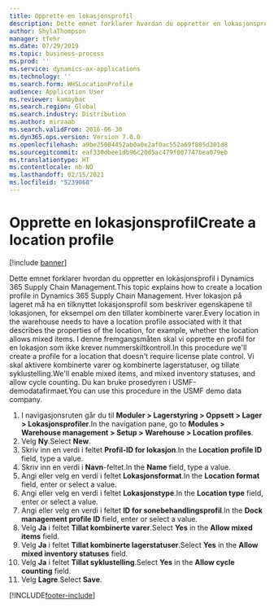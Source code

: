 ```yaml
---
title: Opprette en lokasjonsprofil
description: Dette emnet forklarer hvordan du oppretter en lokasjonsprofil i Dynamics 365 Supply Chain Management.
author: ShylaThompson
manager: tfehr
ms.date: 07/29/2019
ms.topic: business-process
ms.prod: ''
ms.service: dynamics-ax-applications
ms.technology: ''
ms.search.form: WHSLocationProfile
audience: Application User
ms.reviewer: kamaybac
ms.search.region: Global
ms.search.industry: Distribution
ms.author: mirzaab
ms.search.validFrom: 2016-06-30
ms.dyn365.ops.version: Version 7.0.0
ms.openlocfilehash: a9be25004452ab0a0e2af0ac552a69f805d301d8
ms.sourcegitcommit: eaf330dbee1db96c20d5ac479f007747bea079eb
ms.translationtype: HT
ms.contentlocale: nb-NO
ms.lasthandoff: 02/15/2021
ms.locfileid: "5239068"
---
```

# <a name="create-a-location-profile"></a><span data-ttu-id="c4b58-103">Opprette en lokasjonsprofil</span><span class="sxs-lookup"><span data-stu-id="c4b58-103">Create a location profile</span></span>

[!include [banner](../../includes/banner.md)]

<span data-ttu-id="c4b58-104">Dette emnet forklarer hvordan du oppretter en lokasjonsprofil i Dynamics 365 Supply Chain Management.</span><span class="sxs-lookup"><span data-stu-id="c4b58-104">This topic explains how to create a location profile in Dynamics 365 Supply Chain Management.</span></span> <span data-ttu-id="c4b58-105">Hver lokasjon på lageret må ha en tilknyttet lokasjonsprofil som beskriver egenskapene til lokasjonen, for eksempel om den tillater kombinerte varer.</span><span class="sxs-lookup"><span data-stu-id="c4b58-105">Every location in the warehouse needs to have a location profile associated with it that describes the properties of the location, for example, whether the location allows mixed items.</span></span> <span data-ttu-id="c4b58-106">I denne fremgangsmåten skal vi opprette en profil for en lokasjon som ikke krever nummerskiltkontroll.</span><span class="sxs-lookup"><span data-stu-id="c4b58-106">In this procedure we'll create a profile for a location that doesn't require license plate control.</span></span> <span data-ttu-id="c4b58-107">Vi skal aktivere kombinerte varer og kombinerte lagerstatuser, og tillate syklustelling.</span><span class="sxs-lookup"><span data-stu-id="c4b58-107">We'll enable mixed items, and mixed inventory statuses, and allow cycle counting.</span></span> <span data-ttu-id="c4b58-108">Du kan bruke prosedyren i USMF-demodatafirmaet.</span><span class="sxs-lookup"><span data-stu-id="c4b58-108">You can use this procedure in the USMF demo data company.</span></span>


1. <span data-ttu-id="c4b58-109">I navigasjonsruten går du til **Moduler > Lagerstyring > Oppsett > Lager > Lokasjonsprofiler**.</span><span class="sxs-lookup"><span data-stu-id="c4b58-109">In the navigation pane, go to **Modules > Warehouse management > Setup > Warehouse > Location profiles**.</span></span>
2. <span data-ttu-id="c4b58-110">Velg **Ny**.</span><span class="sxs-lookup"><span data-stu-id="c4b58-110">Select **New**.</span></span>
3. <span data-ttu-id="c4b58-111">Skriv inn en verdi i feltet **Profil-ID for lokasjon**.</span><span class="sxs-lookup"><span data-stu-id="c4b58-111">In the **Location profile ID** field, type a value.</span></span>
4. <span data-ttu-id="c4b58-112">Skriv inn en verdi i **Navn**-feltet.</span><span class="sxs-lookup"><span data-stu-id="c4b58-112">In the **Name** field, type a value.</span></span>
5. <span data-ttu-id="c4b58-113">Angi eller velg en verdi i feltet **Lokasjonsformat**.</span><span class="sxs-lookup"><span data-stu-id="c4b58-113">In the **Location format** field, enter or select a value.</span></span>
6. <span data-ttu-id="c4b58-114">Angi eller velg en verdi i feltet **Lokasjonstype**.</span><span class="sxs-lookup"><span data-stu-id="c4b58-114">In the **Location type** field, enter or select a value.</span></span>
7. <span data-ttu-id="c4b58-115">Angi eller velg en verdi i feltet **ID for sonebehandlingsprofil**.</span><span class="sxs-lookup"><span data-stu-id="c4b58-115">In the **Dock management profile ID** field, enter or select a value.</span></span>
8. <span data-ttu-id="c4b58-116">Velg **Ja** i feltet **Tillat kombinerte varer**.</span><span class="sxs-lookup"><span data-stu-id="c4b58-116">Select **Yes** in the **Allow mixed items** field.</span></span>
9. <span data-ttu-id="c4b58-117">Velg **Ja** i feltet **Tillat kombinerte lagerstatuser**.</span><span class="sxs-lookup"><span data-stu-id="c4b58-117">Select **Yes** in the **Allow mixed inventory statuses** field.</span></span>
10. <span data-ttu-id="c4b58-118">Velg **Ja** i feltet **Tillat syklustelling**.</span><span class="sxs-lookup"><span data-stu-id="c4b58-118">Select **Yes** in the **Allow cycle counting** field.</span></span>
11. <span data-ttu-id="c4b58-119">Velg **Lagre**.</span><span class="sxs-lookup"><span data-stu-id="c4b58-119">Select **Save**.</span></span>



[!INCLUDE[footer-include](../../../includes/footer-banner.md)]